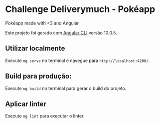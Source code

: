 # Challenge Deliverymuch - Pokéapp

Pokéapp made with <3 and Angular

Este projeto foi gerado com [Angular CLI](https://github.com/angular/angular-cli) versão 10.0.5.

## Utilizar localmente

Execute `ng serve` no terminal e navegue para `http://localhost:4200/`.

## Build para produção:

Execute `ng build` no terminal para gerar o build do projeto. 

## Aplicar linter

Execute `ng lint` para executar o linter.
